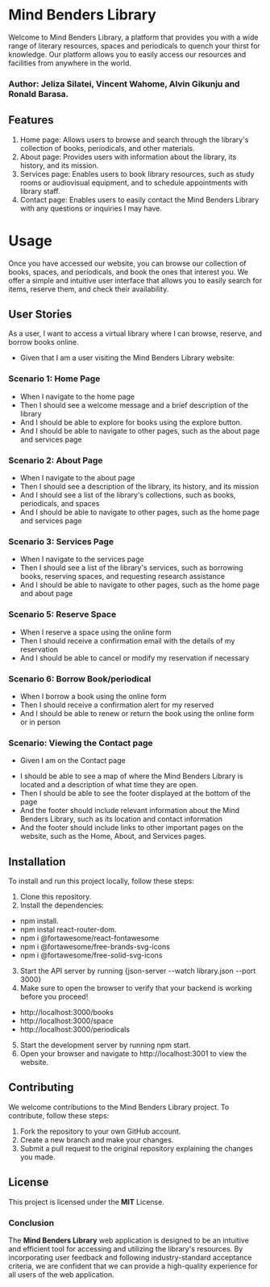 # Mind Benders Library
Welcome to Mind Benders Library, a platform that provides you with a wide range of literary resources, spaces and periodicals to quench your thirst for knowledge. Our platform allows you to easily access our resources and facilities from anywhere in the world.

### Author: Jeliza Silatei, Vincent Wahome, Alvin Gikunju and Ronald Barasa.

## Features
1. Home page: Allows users to browse and search through the library's collection of books, periodicals, and other materials.
2. About page: Provides users with information about the library, its history, and its mission.
3. Services page: Enables users to book library resources, such as study rooms or audiovisual equipment, and to schedule appointments with library staff.
4. Contact page: Enables users to easily contact the Mind Benders Library with any questions or inquiries I may have.

# Usage
Once you have accessed our website, you can browse our collection of books, spaces, and periodicals, and book the ones that interest you. We offer a simple and intuitive user interface that allows you to easily search for items, reserve them, and check their availability.

## User Stories
As a user, I want to access a virtual library where I can browse, reserve, and borrow books online.

- Given that I am a user visiting the Mind Benders Library website:

### Scenario 1: Home Page
* When I navigate to the home page
* Then I should see a welcome message and a brief description of the library
* And I should be able to explore for books using the explore button.
* And I should be able to navigate to other pages, such as the about page and services page

### Scenario 2: About Page
* When I navigate to the about page
* Then I should see a description of the library, its history, and its mission
* And I should see a list of the library's collections, such as books, periodicals, and spaces
* And I should be able to navigate to other pages, such as the home page and services page

### Scenario 3: Services Page
* When I navigate to the services page
* Then I should see a list of the library's services, such as borrowing books, reserving spaces, and requesting research assistance
* And I should be able to navigate to other pages, such as the home page and about page

### Scenario 5: Reserve Space
* When I reserve a space using the online form
* Then I should receive a confirmation email with the details of my reservation
* And I should be able to cancel or modify my reservation if necessary

### Scenario 6: Borrow Book/periodical
* When I borrow a book using the online form
* Then I should receive a confirmation alert for my reserved
* And I should be able to renew or return the book using the online form or in person

### Scenario: Viewing the Contact page
- Given I am on the Contact page
* I should be able to see a map of where the Mind Benders Library is located and a description of what time they are open.
* Then I should be able to see the footer displayed at the bottom of the page
* And the footer should include relevant information about the Mind Benders Library, such as its location and contact information
* And the footer should include links to other important pages on the website, such as the Home, About, and Services pages.


## Installation
To install and run this project locally, follow these steps:

1. Clone this repository.
2. Install the dependencies:
* npm install.
* npm instal react-router-dom.
* npm i @fortawesome/react-fontawesome
* npm i @fortawesome/free-brands-svg-icons
* npm i @fortawesome/free-solid-svg-icons
3. Start the API server by running {json-server --watch library.json --port 3000}
4. Make sure to open the browser to verify that your backend is working before you proceed!
* http://localhost:3000/books
* http://localhost:3000/space 
* http://localhost:3000/periodicals
5. Start the development server by running npm start.
6. Open your browser and navigate to http://localhost:3001 to view the website.

## Contributing
We welcome contributions to the Mind Benders Library project. To contribute, follow these steps:

1. Fork the repository to your own GitHub account.
2. Create a new branch and make your changes.
3. Submit a pull request to the original repository explaining the changes you made.

## License
This project is licensed under the **MIT** License.

### Conclusion

The **Mind Benders Library** web application is designed to be an intuitive and efficient tool for accessing and utilizing the library's resources. By incorporating user feedback and following industry-standard acceptance criteria, we are confident that we can provide a high-quality experience for all users of the web application.



